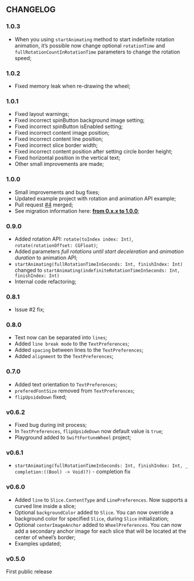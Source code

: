 ## CHANGELOG

### 1.0.3

- When you using `startAnimating` method to start indefinite rotation animation, it’s possible now change optional `rotationTime` and `fullRotationCountInRotationTime` parameters to change the rotation speed;

### 1.0.2

- Fixed memory leak when re-drawing the wheel;

### 1.0.1

- Fixed layout warnings;
- Fixed incorrect spinButton background image setting;
- Fixed incorrect spinButton isEnabled setting;
- Fixed incorrect content image position;
- Fixed incorrect content line position;
- Fixed incorrect slice border width;
- Fixed incorrect content position after setting circle border height;
- Fixed horizontal position in the vertical text;
- Other small improvements are made;

### 1.0.0

- Small improvements and bug fixes;
- Updated example project with rotation and animation API example;
- Pull request [#4](https://github.com/sh-khashimov/SwiftFortuneWheel/pull/4) merged;
- See migration information here: [**from 0.x.x to 1.0.0**](Migrations/Migration_0_to_1.md);

### 0.9.0
- Added rotation API: `rotate(toIndex index: Int)`, `rotate(rotationOffset: CGFloat)`;
- Added parameters *full rotations until start deceleration* and *animation duration* to animation API;
- `startAnimating(fullRotationTimeInSeconds: Int, finishIndex: Int)` changed to `startAnimating(indefiniteRotationTimeInSeconds: Int, finishIndex: Int)`
- Internal code refactoring;

### 0.8.1
- Issue #2 fix;

### 0.8.0
- Text now can be separated into `lines`;
- Added `line break mode` to the `TextPreferences`;
- Added `spacing` between lines to the `TextPreferences`;
- Added `alignment` to the `TextPreferences`;

### 0.7.0
- Added text orientation to `TextPreferences`;
- `preferedFontSize` removed from `TextPreferences`;
- `flipUpsideDown` fixed;


### v0.6.2
- Fixed bug during init process;
- In `TextPreferences`, `flipUpsideDown` now default value is `true`;
- Playground added to `SwiftFortuneWheel` project;


### v0.6.1

- `startAnimating(fullRotationTimeInSeconds: Int, finishIndex: Int, _ completion:((Bool) -> Void)?)` - completion fix

### v0.6.0
- Added `line` to `Slice.ContentType` and `LinePreferences`. Now supports a curved line inside a slice;
- Optional `backgroundColor` added to `Slice`. You can now override a background color for specified `Slice`, during `Slice` initialization;
- Optional `centerImageAnchor` added to `WheelPreferences`. You can now add a secondary anchor image for each slice that will be located at the center of wheel’s border;
- Examples updated;

### v0.5.0

First public release
